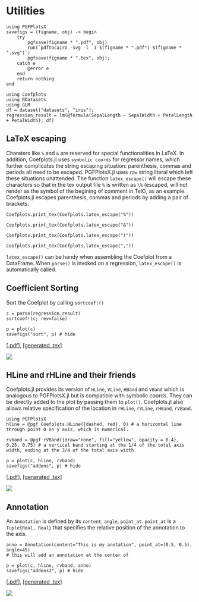 # Utilities
```@setup pgf
using PGFPlotsX
savefigs = (figname, obj) -> begin
    try
        pgfsave(figname * ".pdf", obj)
        run(`pdftocairo -svg -l  1 $(figname * ".pdf") $(figname * ".svg")`)
        pgfsave(figname * ".tex", obj);
    catch e
        @error e
    end
    return nothing
end

using Coefplots
using RDatasets
using GLM
df = dataset("datasets", "iris");
regression_result = lm(@formula(SepalLength ~ SepalWidth + PetalLength + PetalWidth), df)
```
## LaTeX escaping
Charaters like `%` and `&` are reserved for special functionalities in LaTeX. In addition, Coefplots.jl uses `symbolic coords` for regressor names, which further complicates the string escaping situation: parenthesis, commas and periods all need to be escaped. PGFPlotsX.jl uses `raw` string literal which left these situations unattended. The function `latex_escape()` will escape these characters so that in the tex output file `%` is written as `\%` (escaped, will not render as the symbol of the begining of comment in TeX), as an example. Coefplots.jl escapes parenthesis, commas and periods by adding a pair of brackets.

```@example pgf
Coefplots.print_tex(Coefplots.latex_escape("%"))
```
```@example pgf
Coefplots.print_tex(Coefplots.latex_escape("&"))
```
```@example pgf
Coefplots.print_tex(Coefplots.latex_escape("("))
```
```@example pgf
Coefplots.print_tex(Coefplots.latex_escape(","))
```

`latex_escape()` can be handy when assembling the Coefplot from a DataFrame. When `parse()` is invoked on a regression, `latex_escape()` is automatically called. 

## Coefficient Sorting

Sort the Coefplot by calling `sortcoef!()`

```@example pgf
c = parse(regression_result)
sortcoef!(c; rev=false)

p = plot(c)
savefigs("sort", p) # hide
```
[\[.pdf\]](sort.pdf), [\[generated .tex\]](sort.tex)

![](sort.svg)

## HLine and rHLine and their friends

Coefplots.jl provides its version of `HLine`, `VLine`, `HBand` and `VBand` which is analogous to PGFPlotsX.jl but is compatible with symbolic coords. They can be directly added to the plot by passing them to `plot()`. Coefplots.jl also allows relative specification of the location in `rHLine`, `rVLine`, `rHBand`, `rVBand`. 

```@example pgf
using PGFPlotsX
hline = @pgf Coefplots.HLine({dashed, red}, 0) # a horizontal line through point 0 on y axis, which is numerical.

rvband = @pgf rVBand({draw="none", fill="yellow", opacity = 0.4}, 0.25, 0.75) # a vertical band starting at the 1/4 of the total axis width, ending at the 3/4 of the total axis width.

p = plot(c, hline, rvband)
savefigs("addons", p) # hide
```
[\[.pdf\]](addons.pdf), [\[generated .tex\]](addons.tex)

![](addons.svg)

## Annotation

An `Annotation` is defined by its `content`, `angle`, `point_at`. `point_at` is a `Tuple{Real, Real}` that specifies the relative position of the annotation to the axis.

```@example pgf
anno = Annotation(content="This is my anotation", point_at=(0.5, 0.5), angle=45)
# this will add an annotation at the center of 

p = plot(c, hline, rvband, anno)
savefigs("addons2", p) # hide
```
[\[.pdf\]](addons2.pdf), [\[generated .tex\]](addons2.tex)

![](addons2.svg)
